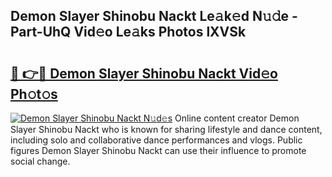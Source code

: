 ## Demon Slayer Shinobu Nackt Le𝚊k𝚎d N𝚞𝚍e - Part-UhQ Vid𝚎o Le𝚊ks Photos lXVSk

# <h2><a href="http://fbaw6w7.evod.top/?m=Demon+Slayer+Shinobu+Nackt">🔗 👉🔴 Demon Slayer Shinobu Nackt Vid𝚎o Ph𝚘t𝚘s</a></h2>

[![Demon Slayer Shinobu Nackt N𝚞d𝚎s](https://i.imgur.com/8V9OHl7.gif)](http://fbaw6w7.evod.top/?m=Demon+Slayer+Shinobu+Nackt)
Online content creator Demon Slayer Shinobu Nackt who is known for sharing lifestyle and dance content, including solo and collaborative dance performances and vlogs. Public figures Demon Slayer Shinobu Nackt can use their influence to promote social change. 
